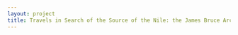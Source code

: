 ```yaml
--- 
layout: project 
title: Travels in Search of the Source of the Nile: the James Bruce Archive at the Yale Center for British Art
---
```



